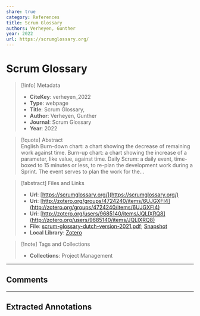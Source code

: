 ```yaml
---  
share: true  
category: References  
title: Scrum Glossary  
authors: Verheyen, Gunther  
year: 2022  
url: https://scrumglossary.org/  
---  
```

  
# Scrum Glossary  
  
> [!info] Metadata  
> - **CiteKey**: verheyen_2022  
> - **Type**: webpage  
> - **Title**: Scrum Glossary,   
> - **Author**: Verheyen, Gunther  
> - **Journal**: Scrum Glossary   
> - **Year**: 2022   
  
> [!quote] Abstract  
> English Burn-down chart: a chart showing the decrease of remaining work against time. Burn-up chart: a chart showing the increase of a parameter, like value, against time. Daily Scrum: a daily event, time-boxed to 15 minutes or less, to re-plan the development work during a Sprint. The event serves to plan the work for the…  
  
> [!abstract] Files and Links  
> - **Url**: [https://scrumglossary.org/](https://scrumglossary.org/)  
> - **Uri**: [http://zotero.org/groups/4724240/items/6UJGXFI4](http://zotero.org/groups/4724240/items/6UJGXFI4)  
> - **Uri**: [http://zotero.org/users/9685140/items/JQLIXRQ8](http://zotero.org/users/9685140/items/JQLIXRQ8)  
> - **File**: [scrum-glossary-dutch-version-2021.pdf](file:///Users/jan/Zotero/storage/4KVKCL4J/scrum-glossary-dutch-version-2021.pdf); [Snapshot](file:///Users/jan/Zotero/storage/TTT93ZH9/scrumglossary.org.html)  
> - **Local Library**: [Zotero]((zotero://select/library/items/JQLIXRQ8))  
  
> [!note] Tags and Collections  
> - **Collections**: Project Management  
  
----  
  
## Comments  
  
  
  
----  
  
## Extracted Annotations  
  
